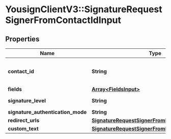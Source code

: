 # YousignClientV3::SignatureRequestSignerFromContactIdInput

## Properties
Name | Type | Description | Notes
------------ | ------------- | ------------- | -------------
**contact_id** | **String** | Create signer from an existing contact | 
**fields** | [**Array&lt;FieldsInput&gt;**](FieldsInput.md) |  | [optional] 
**signature_level** | **String** |  | [default to &#x27;electronic_signature&#x27;]
**signature_authentication_mode** | **String** |  | [optional] 
**redirect_urls** | [**SignatureRequestSignerFromInfoInputRedirectUrls**](SignatureRequestSignerFromInfoInputRedirectUrls.md) |  | [optional] 
**custom_text** | [**SignatureRequestSignerFromInfoInputCustomText**](SignatureRequestSignerFromInfoInputCustomText.md) |  | [optional] 

